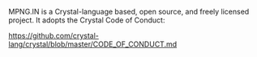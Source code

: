 MPNG.IN is a Crystal-language based, open source, and freely licensed project. It adopts the Crystal Code of Conduct:

https://github.com/crystal-lang/crystal/blob/master/CODE_OF_CONDUCT.md